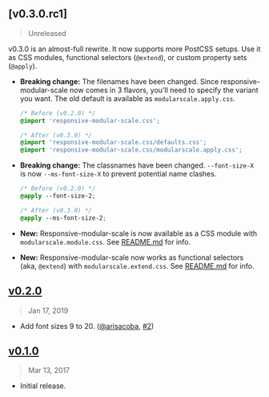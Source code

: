 ## [v0.3.0.rc1]

> Unreleased

v0.3.0 is an almost-full rewrite. It now supports more PostCSS setups. Use it as CSS modules, functional selectors (`@extend`), or custom property sets (`@apply`).

- **Breaking change:** The filenames have been changed. Since responsive-modular-scale now comes in 3 flavors, you'll need to specify the variant you want. The old default is available as `modularscale.apply.css`.

  ```css
  /* Before (v0.2.0) */
  @import 'responsive-modular-scale.css';

  /* After (v0.3.0) */
  @import 'responsive-modular-scale.css/defaults.css';
  @import 'responsive-modular-scale.css/modularscale.apply.css';
  ```

- **Breaking change:** The classnames have been changed. `--font-size-X` is now `--ms-font-size-X` to prevent potential name clashes.

  ```css
  /* Before (v0.2.0) */
  @apply --font-size-2;

  /* After (v0.3.0) */
  @apply --ms-font-size-2;
  ```

- **New:** Responsive-modular-scale is now available as a CSS module with `modularscale.module.css`. See [README.md](./README.md) for info.

- **New:** Responsive-modular-scale now works as functional selectors (aka, `@extend`) with `modularscale.extend.css`. See [README.md](./README.md) for info.

## [v0.2.0]

> Jan 17, 2019

- Add font sizes 9 to 20. ([@arisacoba], [#2])

[v0.2.0]: https://github.com/rstacruz/responsive-modular-scale.css/compare/v0.1.0...v0.2.0

## [v0.1.0]

> Mar 13, 2017

- Initial release.

[v0.1.0]: https://github.com/rstacruz/responsive-modular-scale.css/tree/v0.1.0
[#2]: https://github.com/rstacruz/responsive-modular-scale.css/issues/2
[@arisacoba]: https://github.com/arisacoba
